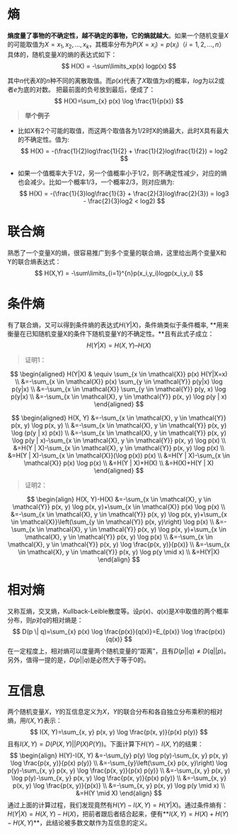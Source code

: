 # 熵

**熵度量了事物的不确定性，越不确定的事物，它的熵就越大**。如果一个随机变量$X$的可能取值为$X = {x_1, x_2,…, x_k}$，其概率分布为$P(X = x_i) = p(x_i)（i = 1,2, ..., n）$具体的，随机变量$X$的熵的表达式如下：
$$
H(X) = -\sum\limits_xp(x) logp(x)
$$

其中$n$代表$X$的$n$种不同的离散取值。而$p(x)$代表了$X$取值为$x$的概率，$log$为以2或者$e$为底的对数。 把最前面的负号放到最后，便成了：
$$
H(X)=\sum_{x} p(x) \log \frac{1}{p(x)}
$$


> **举个例子**

- 比如X有2个可能的取值，而这两个取值各为1/2时X的熵最大，此时X具有最大的不确定性。值为:
	$$
	H(X) = -(\frac{1}{2}log\frac{1}{2} + \frac{1}{2}log\frac{1}{2}) = log2
	$$

- 如果一个值概率大于1/2，另一个值概率小于1/2，则不确定性减少，对应的熵也会减少。比如一个概率1/3，一个概率2/3，则对应熵为:
	$$
	H(X) = -(\frac{1}{3}log\frac{1}{3} + \frac{2}{3}log\frac{2}{3}) = log3 - \frac{2}{3}log2 < log2)
	$$

# 联合熵

熟悉了一个变量X的熵，很容易推广到多个变量的联合熵，这里给出两个变量X和Y的联合熵表达式：
$$
H(X,Y) = -\sum\limits_{i=1}^{n}p(x_i,y_i)logp(x_i,y_i)
$$

# 条件熵

有了联合熵，又可以得到条件熵的表达式$H(Y|X)$，条件熵类似于条件概率, **用来衡量在已知随机变量X的条件下随机变量Y的不确定性。**且有此式子成立：
$$
H(Y|X) = H(X,Y) – H(X)
$$


> 证明1：

$$
\begin{aligned} 
H(Y|X) & \equiv \sum_{x \in \mathcal{X}} p(x) H(Y|X=x) \\ 
&=-\sum_{x \in \mathcal{X}} p(x) \sum_{y \in \mathcal{Y}} p(y|x) \log p(y|x) \\ 
&=-\sum_{x \in \mathcal{X}} \sum_{y \in \mathcal{Y}} p(y, x) \log p(y|x) \\ 
&=-\sum_{x \in \mathcal{X}, y \in \mathcal{Y}} p(x, y) \log p(y | x) 
\end{aligned}
$$



$$
\begin{aligned} H(X, Y) &=-\sum_{x \in \mathcal{X}, y \in \mathcal{Y}} p(x, y) \log p(x, y) \\ &=-\sum_{x \in \mathcal{X}, y \in \mathcal{Y}} p(x, y) \log (p(y | x) p(x)) \\ &=-\sum_{x \in \mathcal{X}, y \in \mathcal{Y}} p(x, y) \log p(y | x)-\sum_{x \in \mathcal{X}, y \in \mathcal{Y}} p(x, y) \log p(x) \\ &=H(Y | X)-\sum_{x \in \mathcal{X}, y \in \mathcal{Y}} p(x, y) \log p(x) \\ &=H(Y | X)-\sum_{x \in \mathcal{X}}(\log p(x)) p(x) \\ &=H(Y | X)-\sum_{x \in \mathcal{X}} p(x) \log p(x) \\ &=H(Y | X)+H(X) \\ &=H(X)+H(Y | X) \end{aligned}
$$

> 证明2：

$$
\begin{align}
H(X, Y)-H(X) &=-\sum_{x \in \mathcal{X}, y \in \mathcal{Y}} p(x, y) \log p(x, y)+\sum_{x \in \mathcal{X}} p(x) \log p(x) \\
&=-\sum_{x \in \mathcal{X}, y \in \mathcal{Y}} p(x, y) \log p(x, y)+\sum_{x \in \mathcal{X}}\left(\sum_{y \in \mathcal{Y}} p(x, y)\right) \log p(x) \\
&=-\sum_{x \in \mathcal{X}, y \in \mathcal{Y}} p(x, y) \log p(x, y)+\sum_{x \in \mathcal{X}, y \in \mathcal{Y}} p(x, y) \log p(x) \\
&=-\sum_{x \in \mathcal{X}, y \in \mathcal{Y}} p(x, y) \log \frac{p(x, y)}{p(x)} \\
&=-\sum_{x \in \mathcal{X}, y \in \mathcal{Y}} p(x, y) \log p(y \mid x) \\
&=H(Y|X)
\end{align}
$$



# 相对熵

又称互熵，交叉熵，Kullback-Leible散度等。设$p(x)$、$q(x)$是$X$中取值的两个概率分布，则$p$对$q$的相对熵是：
$$
D(p \| q)=\sum_{x} p(x) \log \frac{p(x)}{q(x)}=E_{p(x)} \log \frac{p(x)}{q(x)}
$$
在一定程度上，相对熵可以度量两个随机变量的“距离”，且有$D(p||q) ≠D(q||p)$。另外，值得一提的是，$D(p||q)$是必然大于等于0的。



# 互信息

两个随机变量$X$，$Y$的互信息定义为$X$，$Y$的联合分布和各自独立分布乘积的相对熵，用$I(X,Y)$表示：
$$
I(X, Y)=\sum_{x, y} p(x, y) \log \frac{p(x, y)}{p(x) p(y)}
$$
且有$I(X,Y)=D(P(X,Y) || P(X)P(Y))$。下面计算下$H(Y)-I(X,Y)$的结果：
$$
\begin{align}
H(Y)-I(X, Y) 
&=-\sum_{y} p(y) \log p(y)-\sum_{x, y} p(x, y) \log \frac{p(x, y)}{p(x) p(y)} \\
&=-\sum_{y}\left(\sum_{x} p(x, y)\right) \log p(y)-\sum_{x, y} p(x, y) \log \frac{p(x, y)}{p(x) p(y)} \\
&=-\sum_{x, y} p(x, y) \log p(y)-\sum_{x, y} p(x, y) \log \frac{p(x, y)}{p(x) p(y)} \\
&=-\sum_{x, y} p(x, y) \log \frac{p(x, y)}{p(x)} \\
&=-\sum_{x, y} p(x, y) \log p(y \mid x) \\
&=H(Y \mid X)
\end{align}
$$
通过上面的计算过程，我们发现竟然有$H(Y)-I(X,Y) = H(Y|X)$。通过条件熵有：$H(Y|X) = H(X,Y) - H(X)$，把前者跟后者结合起来，便有**$I(X,Y)= H(X) + H(Y) - H(X,Y)$**，此结论被多数文献作为互信息的定义。










